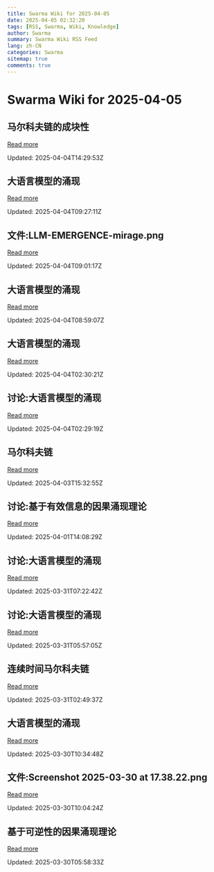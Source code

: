 ```yaml
---
title: Swarma Wiki for 2025-04-05
date: 2025-04-05 02:32:20
tags: [RSS, Swarma, Wiki, Knowledge]
author: Swarma
summary: Swarma Wiki RSS Feed
lang: zh-CN
categories: Swarma
sitemap: true
comments: true
---
```


# Swarma Wiki for 2025-04-05

## 马尔科夫链的成块性
[Read more](https://wiki.swarma.org/index.php?title=%E9%A9%AC%E5%B0%94%E7%A7%91%E5%A4%AB%E9%93%BE%E7%9A%84%E6%88%90%E5%9D%97%E6%80%A7&diff=43191&oldid=42945)

Updated: 2025-04-04T14:29:53Z

## 大语言模型的涌现
[Read more](https://wiki.swarma.org/index.php?title=%E5%A4%A7%E8%AF%AD%E8%A8%80%E6%A8%A1%E5%9E%8B%E7%9A%84%E6%B6%8C%E7%8E%B0&diff=43187&oldid=43184)

Updated: 2025-04-04T09:27:11Z

## 文件:LLM-EMERGENCE-mirage.png
[Read more](https://wiki.swarma.org/index.php?title=%E6%96%87%E4%BB%B6:LLM-EMERGENCE-mirage.png&diff=43185&oldid=0)

Updated: 2025-04-04T09:01:17Z

## 大语言模型的涌现
[Read more](https://wiki.swarma.org/index.php?title=%E5%A4%A7%E8%AF%AD%E8%A8%80%E6%A8%A1%E5%9E%8B%E7%9A%84%E6%B6%8C%E7%8E%B0&diff=43184&oldid=43183)

Updated: 2025-04-04T08:59:07Z

## 大语言模型的涌现
[Read more](https://wiki.swarma.org/index.php?title=%E5%A4%A7%E8%AF%AD%E8%A8%80%E6%A8%A1%E5%9E%8B%E7%9A%84%E6%B6%8C%E7%8E%B0&diff=43183&oldid=43148)

Updated: 2025-04-04T02:30:21Z

## 讨论:大语言模型的涌现
[Read more](https://wiki.swarma.org/index.php?title=%E8%AE%A8%E8%AE%BA:%E5%A4%A7%E8%AF%AD%E8%A8%80%E6%A8%A1%E5%9E%8B%E7%9A%84%E6%B6%8C%E7%8E%B0&diff=43182&oldid=43155)

Updated: 2025-04-04T02:29:19Z

## 马尔科夫链
[Read more](https://wiki.swarma.org/index.php?title=%E9%A9%AC%E5%B0%94%E7%A7%91%E5%A4%AB%E9%93%BE&diff=43181&oldid=43140)

Updated: 2025-04-03T15:32:55Z

## 讨论:基于有效信息的因果涌现理论
[Read more](https://wiki.swarma.org/index.php?title=%E8%AE%A8%E8%AE%BA:%E5%9F%BA%E4%BA%8E%E6%9C%89%E6%95%88%E4%BF%A1%E6%81%AF%E7%9A%84%E5%9B%A0%E6%9E%9C%E6%B6%8C%E7%8E%B0%E7%90%86%E8%AE%BA&diff=43176&oldid=43035)

Updated: 2025-04-01T14:08:29Z

## 讨论:大语言模型的涌现
[Read more](https://wiki.swarma.org/index.php?title=%E8%AE%A8%E8%AE%BA:%E5%A4%A7%E8%AF%AD%E8%A8%80%E6%A8%A1%E5%9E%8B%E7%9A%84%E6%B6%8C%E7%8E%B0&diff=43155&oldid=43154)

Updated: 2025-03-31T07:22:42Z

## 讨论:大语言模型的涌现
[Read more](https://wiki.swarma.org/index.php?title=%E8%AE%A8%E8%AE%BA:%E5%A4%A7%E8%AF%AD%E8%A8%80%E6%A8%A1%E5%9E%8B%E7%9A%84%E6%B6%8C%E7%8E%B0&diff=43154&oldid=43098)

Updated: 2025-03-31T05:57:05Z

## 连续时间马尔科夫链
[Read more](https://wiki.swarma.org/index.php?title=%E8%BF%9E%E7%BB%AD%E6%97%B6%E9%97%B4%E9%A9%AC%E5%B0%94%E7%A7%91%E5%A4%AB%E9%93%BE&diff=43149&oldid=0)

Updated: 2025-03-31T02:49:37Z

## 大语言模型的涌现
[Read more](https://wiki.swarma.org/index.php?title=%E5%A4%A7%E8%AF%AD%E8%A8%80%E6%A8%A1%E5%9E%8B%E7%9A%84%E6%B6%8C%E7%8E%B0&diff=43148&oldid=43097)

Updated: 2025-03-30T10:34:48Z

## 文件:Screenshot 2025-03-30 at 17.38.22.png
[Read more](https://wiki.swarma.org/index.php?title=%E6%96%87%E4%BB%B6:Screenshot_2025-03-30_at_17.38.22.png&diff=43143&oldid=0)

Updated: 2025-03-30T10:04:24Z

## 基于可逆性的因果涌现理论
[Read more](https://wiki.swarma.org/index.php?title=%E5%9F%BA%E4%BA%8E%E5%8F%AF%E9%80%86%E6%80%A7%E7%9A%84%E5%9B%A0%E6%9E%9C%E6%B6%8C%E7%8E%B0%E7%90%86%E8%AE%BA&diff=43142&oldid=43141)

Updated: 2025-03-30T05:58:33Z

